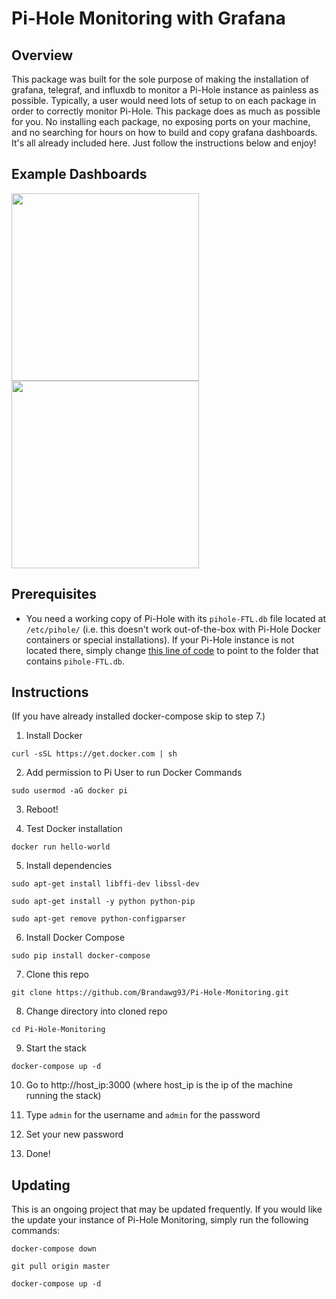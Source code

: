 # Pi-Hole Monitoring with Grafana #

## Overview ##
This package was built for the sole purpose of making the installation of grafana, telegraf, and influxdb to monitor a Pi-Hole instance as painless as possible. Typically, a user would need lots of setup to on each package in order to correctly monitor Pi-Hole. This package does as much as possible for you. No installing each package, no exposing ports on your machine, and no searching for hours on how to build and copy grafana dashboards. It's all already included here. Just follow the instructions below and enjoy!

## Example Dashboards ##
<img src="https://i.imgur.com/i2zoeb0.png" width=300/><img src="https://i.imgur.com/x4AssYP.png" width=300/>

## Prerequisites ##
- You need a working copy of Pi-Hole with its `pihole-FTL.db` file located at `/etc/pihole/` (i.e. this doesn't work out-of-the-box with Pi-Hole Docker containers or special installations). If your Pi-Hole instance is not located there, simply change [this line of code](https://github.com/Brandawg93/Pi-Hole-Monitoring/blob/master/docker-compose.yml#L16) to point to the folder that contains `pihole-FTL.db`.

## Instructions ##
(If you have already installed docker-compose skip to step 7.)

1. Install Docker

  `curl -sSL https://get.docker.com | sh`

2. Add permission to Pi User to run Docker Commands

  `sudo usermod -aG docker pi`
  
3. Reboot!

4. Test Docker installation

  `docker run hello-world`
  
5. Install dependencies

  `sudo apt-get install libffi-dev libssl-dev`

  `sudo apt-get install -y python python-pip`

  `sudo apt-get remove python-configparser`

6. Install Docker Compose

  `sudo pip install docker-compose`
  
7. Clone this repo

  `git clone https://github.com/Brandawg93/Pi-Hole-Monitoring.git`
  
8. Change directory into cloned repo

  `cd Pi-Hole-Monitoring`

9. Start the stack

  `docker-compose up -d`

10. Go to http://host_ip:3000 (where host_ip is the ip of the machine running the stack)

11. Type `admin` for the username and `admin` for the password

12. Set your new password

13. Done!

## Updating ##
This is an ongoing project that may be updated frequently. If you would like the update your instance of Pi-Hole Monitoring, simply run the following commands:

`docker-compose down`

`git pull origin master`

`docker-compose up -d`
